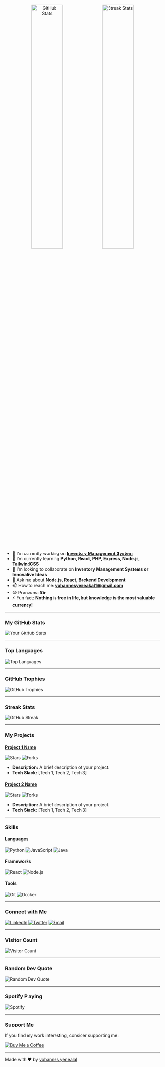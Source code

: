 <p align="center">
  <img src="https://github-readme-stats.vercel.app/api?username=your-github-username&show_icons=true&theme=radical" alt="GitHub Stats" width="45%" />
  <img src="https://github-readme-streak-stats.herokuapp.com/?user=your-github-username&theme=radical" alt="Streak Stats" width="45%" />
</p>

- 🔭 I’m currently working on **[Inventory Management System](link-to-project)**  
- 🌱 I’m currently learning **Python, React, PHP, Express, Node.js, TailwindCSS**  
- 👯 I’m looking to collaborate on **Inventory Management Systems or Innovative Ideas**  
- 💬 Ask me about **Node.js, React, Backend Development**  
- 📫 How to reach me: **[yohannesyeneakal1@gmail.com](mailto:yohannesyeneakal1@gmail.com)**  
- 😄 Pronouns: **Sir**  
- ⚡ Fun fact: **Nothing is free in life, but knowledge is the most valuable currency!**

---

### My GitHub Stats

![Your GitHub Stats](https://github-readme-stats.vercel.app/api?username=yourusername&show_icons=true&theme=radical)

---

### Top Languages

![Top Languages](https://github-readme-stats.vercel.app/api/top-langs/?username=yourusername&layout=compact)

---

### GitHub Trophies

![GitHub Trophies](https://github-profile-trophy.vercel.app/?username=yourusername&theme=onedark)

---

### Streak Stats

![GitHub Streak](https://streak-stats.demolab.com?user=yourusername&theme=radical)

---

### My Projects

#### [Project 1 Name](link-to-project-1)
![Stars](https://img.shields.io/github/stars/yourusername/repo-name?style=social)
![Forks](https://img.shields.io/github/forks/yourusername/repo-name?style=social)
- **Description:** A brief description of your project.
- **Tech Stack:** [Tech 1, Tech 2, Tech 3]

#### [Project 2 Name](link-to-project-2)
![Stars](https://img.shields.io/github/stars/yourusername/repo-name?style=social)
![Forks](https://img.shields.io/github/forks/yourusername/repo-name?style=social)
- **Description:** A brief description of your project.
- **Tech Stack:** [Tech 1, Tech 2, Tech 3]

---

### Skills

#### Languages
![Python](https://img.shields.io/badge/Python-3776AB?style=for-the-badge&logo=python&logoColor=white)
![JavaScript](https://img.shields.io/badge/JavaScript-F7DF1E?style=for-the-badge&logo=javascript&logoColor=black)
![Java](https://img.shields.io/badge/Java-ED8B00?style=for-the-badge&logo=openjdk&logoColor=white)

#### Frameworks
![React](https://img.shields.io/badge/React-20232A?style=for-the-badge&logo=react&logoColor=61DAFB)
![Node.js](https://img.shields.io/badge/Node.js-339933?style=for-the-badge&logo=nodedotjs&logoColor=white)

#### Tools
![Git](https://img.shields.io/badge/Git-F05032?style=for-the-badge&logo=git&logoColor=white)
![Docker](https://img.shields.io/badge/Docker-2496ED?style=for-the-badge&logo=docker&logoColor=white)

---

### Connect with Me

[![LinkedIn](https://img.shields.io/badge/LinkedIn-0077B5?style=for-the-badge&logo=linkedin&logoColor=white)](link-to-linkedin)
[![Twitter](https://img.shields.io/badge/Twitter-1DA1F2?style=for-the-badge&logo=twitter&logoColor=white)](link-to-twitter)
[![Email](https://img.shields.io/badge/Email-D14836?style=for-the-badge&logo=gmail&logoColor=white)](mailto:youremail@example.com)

---

### Visitor Count

![Visitor Count](https://visitor-badge.laobi.icu/badge?page_id=yourusername.yourusername)

---

### Random Dev Quote

![Random Dev Quote](https://quotes-github-readme.vercel.app/api?type=horizontal&theme=radical)

---

### Spotify Playing

![Spotify](https://spotify-github-profile.vercel.app/api/view?uid=your-spotify-id&cover_image=true&theme=novatorem)

---

### Support Me

If you find my work interesting, consider supporting me:

[![Buy Me a Coffee](https://img.shields.io/badge/Buy_Me_a_Coffee-FFDD00?style=for-the-badge&logo=buy-me-a-coffee&logoColor=black)](https://buymeacoffee.com/yourusername)

---

Made with ❤️ by [yohannes yenealal](https://github.com/yourusername)
